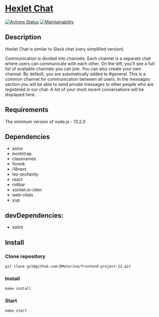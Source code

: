 # [Hexlet Chat](https://frontend-project-12-45fh.onrender.com)

[![Actions Status](https://github.com/DMotorina/frontend-project-12/actions/workflows/hexlet-check.yml/badge.svg)](https://github.com/DMotorina/frontend-project-12/actions)
[![Maintainability](https://api.codeclimate.com/v1/badges/165c41cb668f1876b3e3/maintainability)](https://codeclimate.com/github/DMotorina/frontend-project-12/maintainability)

## Description
Hexlet Chat is similar to Slack chat (very simplified version)

Communication is divided into channels. Each channel is a separate chat where users can communicate with each other. On the left, you'll see a full list of available channels you can join. You can also create your own channel. By default, you are automatically added to #general. This is a common channel for communication between all users. In the messages section you will be able to send private messages to other people who are registered in our chat. A list of your most recent conversations will be displayed here.

## Requirements
The minimum version of node.js - 13.2.0

## Dependencies
- axios
- bootstrap
- classnames
- formik
- i18next
- leo-profanity
- react
- rollbar
- socket.io-clien
- web-vitals
- yup

## devDependencies:
- eslint

## Install

### Clone repository
```
git clone git@github.com:DMotorina/frontend-project-12.git
```

### Install
```
make install
```

### Start
```
make start
```
